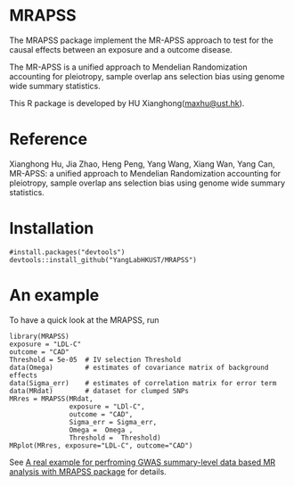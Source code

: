 # MRAPSS
The MRAPSS package implement the MR-APSS approach to test for the causal effects between an exposure and a outcome disease.

The MR-APSS is a unified approach to Mendelian Randomization accounting for pleiotropy, sample overlap ans selection bias using genome wide summary statistics. 

This R package is developed by HU Xianghong(maxhu@ust.hk).

# Reference
Xianghong Hu, Jia Zhao, Heng Peng, Yang Wang, Xiang Wan, Yang Can, MR-APSS: a unified approach to Mendelian Randomization accounting for pleiotropy, sample overlap ans selection bias using genome wide summary statistics.

# Installation 
```{r}
#install.packages("devtools")
devtools::install_github("YangLabHKUST/MRAPSS")
```

# An example
To have a quick look at the MRAPSS, run 
```{r}
library(MRAPSS)
exposure = "LDL-C"
outcome = "CAD"
Threshold = 5e-05  # IV selection Threshold
data(Omega)        # estimates of covariance matrix of background effects
data(Sigma_err)    # estimates of correlation matrix for error term
data(MRdat)        # dataset for clumped SNPs
MRres = MRAPSS(MRdat,
               exposure = "LDl-C",
               outcome = "CAD",
               Sigma_err = Sigma_err,
               Omega =  Omega ,
               Threshold =  Threshold)
MRplot(MRres, exposure="LDL-C", outcome="CAD")
```

See [A real example for perfroming GWAS summary-level data based MR analysis with MRAPSS package](https://github.com/hxh0504/MRAPSS/blob/master/Turtorial.pdf) for details.



